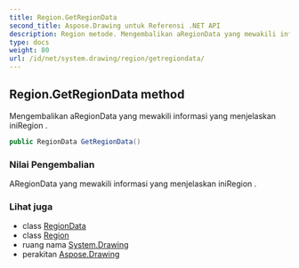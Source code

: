 ```yaml
---
title: Region.GetRegionData
second_title: Aspose.Drawing untuk Referensi .NET API
description: Region metode. Mengembalikan aRegionData yang mewakili informasi yang menjelaskan iniRegion .
type: docs
weight: 80
url: /id/net/system.drawing/region/getregiondata/
---
```

## Region.GetRegionData method

Mengembalikan aRegionData yang mewakili informasi yang menjelaskan iniRegion .

```csharp
public RegionData GetRegionData()
```

### Nilai Pengembalian

ARegionData yang mewakili informasi yang menjelaskan iniRegion .

### Lihat juga

* class [RegionData](../../../system.drawing.drawing2d/regiondata/)
* class [Region](../)
* ruang nama [System.Drawing](../../region/)
* perakitan [Aspose.Drawing](../../../)


